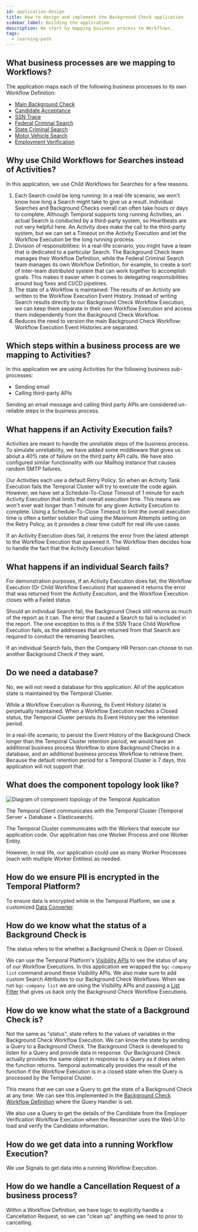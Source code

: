 ```yaml
---
id: application-design
title: How to design and implement the Background Check application
sidebar_label: Building the application
description: We start by mapping business process to Workflows.
tags:
  - learning-path
---
```


## What business processes are we mapping to Workflows?

The application maps each of the following business processes to its own Workflow Definition:

- [Main Background Check](/docs/learning-paths/background-checks/main-background-check)
- [Candidate Acceptance](/docs/learning-paths/background-checks/candidate-acceptance)
- [SSN Trace](/docs/learning-paths/background-checks/ssn-trace)
- [Federal Criminal Search](/docs/learning-paths/background-checks/federal-criminal-search)
- [State Criminal Search](/docs/learning-paths/background-checks/state-criminal-search)
- [Motor Vehicle Search](/docs/learning-paths/background-checks/motor-vehicle-search)
- [Employment Verification](/docs/learning-paths/background-checks/employment-verification)

## Why use Child Workflows for Searches instead of Activities?

In this application, we use Child Workflows for Searches for a few reasons.

1. Each Search could be long running: In a real-life scenario, we won't know how long a Search might take to give us a result.
   Individual Searches and Background Checks overall can often take hours or days to complete.
   Although Temporal supports long running Activities, an actual Search is conducted by a third-party system, so Heartbeats are not very helpful here.
   An Activity does make the call to the third-party system, but we can set a Timeout on the Activity Execution and let the Workflow Execution be the long running process.
2. Division of responsibilities: In a real-life scenario, you might have a team that is dedicated to a particular Search.
   The Background Check team manages their Workflow Definition, while the Federal Criminal Search team manages its own Workflow Definition, for example, to create a sort of inter-team distributed system that can work together to accomplish goals.
   This makes it easier when it comes to delegating responsibilities around bug fixes and CI/CD pipelines.
3. The state of a Workflow is maintained: The results of an Activity are written to the Workflow Execution Event History.
   Instead of writing Search results directly to our Background Check Workflow Execution, we can keep them separate in their own Workflow Execution and access them independently from the Background Check Workflow.
4. Reduces the need to version the main Background Check Workflow: Workflow Execution Event Histories are separated.

## Which steps within a business process are we mapping to Activities?

In this application we are using Activities for the following business sub-processes:

- Sending email
- Calling third-party APIs

Sending an email message and calling third party APIs are considered un-reliable steps in the business process.

## What happens if an Activity Execution fails?

Activities are meant to handle the unreliable steps of the business process.
To simulate unreliability, we have added some middleware that gives us about a 40% rate of failure on the third party API calls.
We have also configured similar functionality with our Mailhog instance that causes random SMTP failures.

Our Activities each use a default Retry Policy.
So when an Activity Task Execution fails the Temporal Cluster will try to execute the code again.
However, we have set a Schedule-To-Close Timeout of 1 minute for each Activity Execution that limits that overall execution time.
This means we won't ever wait longer than 1 minute for any given Activity Execution to complete.
Using a Schedule-To-Close Timeout to limit the overall execution time is often a better solution that using the Maximum Attempts setting on the Retry Policy, as it provides a clear time cutoff for real life use cases.

If an Activity Execution does fail, it returns the error from the latest attempt to the Workflow Execution that spawned it.
The Workflow then decides how to handle the fact that the Activity Execution failed.

## What happens if an individual Search fails?

For demonstration purposes, if an Activity Execution does fail, the Workflow Execution (Or Child Workflow Execution) that spawned it returns the error that was returned from the Activity Execution, and the Workflow Execution closes with a Failed status

Should an individual Search fail, the Background Check still returns as much of the report as it can.
The error that caused a Search to fail is included in the report.
The one exception to this is if the SSN Trace Child Workflow Execution fails, as the addresses that are returned from that Search are required to conduct the remaining Searches.

If an individual Search fails, then the Company HR Person can choose to run another Background Check if they want.

## Do we need a database?

No, we will not need a database for this application.
All of the application state is maintained by the Temporal Cluster.

While a Workflow Execution is Running, its Event History (state) is perpetually maintained.
When a Workflow Execution reaches a Closed status, the Temporal Cluster persists its Event History per the retention period.

In a real-life scenario, to persist the Event History of the Background Check longer than the Temporal Cluster retention period, we would have an additional business process Workflow to store Background Checks in a database, and an additional business process Workflow to retrieve them.
Because the default retention period for a Temporal Cluster is 7 days, this application will not support that.

## What does the component topology look like?

![Diagram of component topology of the Temporal Application](/diagrams/background-checks/component-topology.svg)

The Temporal Client communicates with the Temporal Cluster (Temporal Server + Database + Elasticsearch).

The Temporal Cluster communicates with the Workers that execute our application code.
Our application has one Worker Process and one Worker Entity.

However, in real life, our application could use as many Worker Processes (each with multiple Worker Entities) as needed.

## How do we ensure PII is encrypted in the Temporal Platform?

To ensure data is encrypted while in the Temporal Platform, we use a customized [Data Converter](/docs/concepts/what-is-a-data-converter).

## How do we know what the status of a Background Check is

The status refers to the whether a Background Check is Open or Closed.

We can use the Temporal Platform's [Visibility APIs](/docs/concepts/what-is-advanced-visibility) to see the status of any of our Workflow Executions.
In this application we wrapped the `bgc-company list` command around these Visibility APIs.
We also make sure to add custom Search Attributes to our Background Check Workflows.
When we run `bgc-company list` we are using the Visibility APIs and passing a [List Filter](/docs/concepts/what-is-a-list-filter) that gives us back only the Background Check Workflow Executions.

## How do we know what the state of a Background Check is?

Not the same as "status", state refers to the values of variables in the Background Check Workflow Execution.
We can know the state by sending a Query to a Background Check.
The Background Check is developed to listen for a Query and provide data in response.
Our Background Check actually provides the same object in response to a Query as it does when the function returns.
Temporal automatically provides the result of the function if the Workflow Execution is in a closed state when the Query is processed by the Temporal Cluster.

This means that we can use a Query to get the state of a Background Check at any time.
We can see this implemented in the [Background Check Workflow Definition](/docs/learning-paths/background-checks/main-background-check) where the Query Handler is set.

We also use a Query to get the details of the Candidate from the Employer Verification Workflow Execution when the Researcher uses the Web UI to load and verify the Candidate information.

## How do we get data into a running Workflow Execution?

We use Signals to get data into a running Workflow Execution.

## How do we handle a Cancellation Request of a business process?

Within a Workflow Definition, we have logic to explicitly handle a Cancellation Request, so we can "clean up" anything we need to prior to cancelling.
